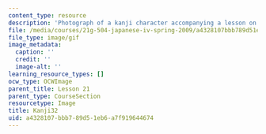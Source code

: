 ```yaml
---
content_type: resource
description: 'Photograph of a kanji character accompanying a lesson on Japanese. '
file: /media/courses/21g-504-japanese-iv-spring-2009/a4328107bbb789d51eb6a7f919644674_Kanji32.gif
file_type: image/gif
image_metadata:
  caption: ''
  credit: ''
  image-alt: ''
learning_resource_types: []
ocw_type: OCWImage
parent_title: Lesson 21
parent_type: CourseSection
resourcetype: Image
title: Kanji32
uid: a4328107-bbb7-89d5-1eb6-a7f919644674
---
```

